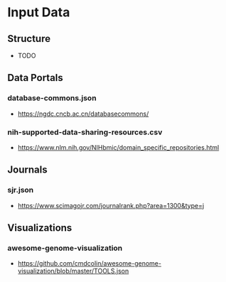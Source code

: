 # Input Data

## Structure

- TODO

## Data Portals
### database-commons.json
- https://ngdc.cncb.ac.cn/databasecommons/

### nih-supported-data-sharing-resources.csv
- https://www.nlm.nih.gov/NIHbmic/domain_specific_repositories.html

## Journals
### sjr.json
- https://www.scimagojr.com/journalrank.php?area=1300&type=j

## Visualizations
### awesome-genome-visualization
- https://github.com/cmdcolin/awesome-genome-visualization/blob/master/TOOLS.json